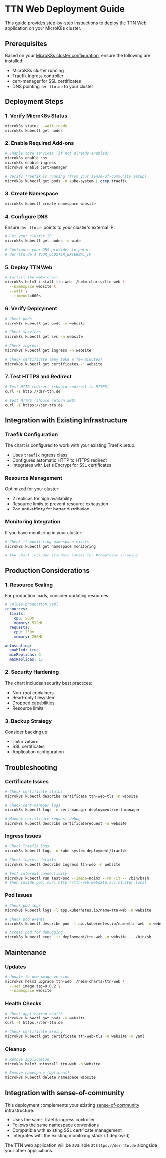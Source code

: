# TTN Web Deployment Guide

This guide provides step-by-step instructions to deploy the TTN Web application on your MicroK8s cluster.

## Prerequisites

Based on your [MicroK8s cluster configuration](https://github.com/ABartelt/sense-of-community/tree/release/k8s-helm-ansible/), ensure the following are installed:

- MicroK8s cluster running
- Traefik ingress controller
- cert-manager for SSL certificates
- DNS pointing `der-ttn.de` to your cluster

## Deployment Steps

### 1. Verify MicroK8s Status

```bash
microk8s status --wait-ready
microk8s kubectl get nodes
```

### 2. Enable Required Add-ons

```bash
# Enable core services (if not already enabled)
microk8s enable dns
microk8s enable ingress
microk8s enable cert-manager

# Verify Traefik is running (from your sense-of-community setup)
microk8s kubectl get pods -n kube-system | grep traefik
```

### 3. Create Namespace

```bash
microk8s kubectl create namespace website
```

### 4. Configure DNS

Ensure `der-ttn.de` points to your cluster's external IP:

```bash
# Get your cluster IP
microk8s kubectl get nodes -o wide

# Configure your DNS provider to point:
# der-ttn.de A YOUR_CLUSTER_EXTERNAL_IP
```

### 5. Deploy TTN Web

```bash
# Install the Helm chart
microk8s helm3 install ttn-web ./helm-charts/ttn-web \
  --namespace website \
  --wait \
  --timeout=600s
```

### 6. Verify Deployment

```bash
# Check pods
microk8s kubectl get pods -n website

# Check services
microk8s kubectl get svc -n website

# Check ingress
microk8s kubectl get ingress -n website

# Check certificate (may take a few minutes)
microk8s kubectl get certificates -n website
```

### 7. Test HTTPS and Redirect

```bash
# Test HTTP redirect (should redirect to HTTPS)
curl -I http://der-ttn.de

# Test HTTPS (should return 200)
curl -I https://der-ttn.de
```

## Integration with Existing Infrastructure

### Traefik Configuration

The chart is configured to work with your existing Traefik setup:

- Uses `traefik` ingress class
- Configures automatic HTTP to HTTPS redirect
- Integrates with Let's Encrypt for SSL certificates

### Resource Management

Optimized for your cluster:

- 2 replicas for high availability
- Resource limits to prevent resource exhaustion
- Pod anti-affinity for better distribution

### Monitoring Integration

If you have monitoring in your cluster:

```bash
# Check if monitoring namespace exists
microk8s kubectl get namespace monitoring

# The chart includes standard labels for Prometheus scraping
```

## Production Considerations

### 1. Resource Scaling

For production loads, consider updating resources:

```yaml
# values-production.yaml
resources:
  limits:
    cpu: 500m
    memory: 512Mi
  requests:
    cpu: 250m
    memory: 256Mi

autoscaling:
  enabled: true
  minReplicas: 3
  maxReplicas: 10
```

### 2. Security Hardening

The chart includes security best practices:

- Non-root containers
- Read-only filesystem
- Dropped capabilities
- Resource limits

### 3. Backup Strategy

Consider backing up:

- Helm values
- SSL certificates
- Application configuration

## Troubleshooting

### Certificate Issues

```bash
# Check certificate status
microk8s kubectl describe certificate ttn-web-tls -n website

# Check cert-manager logs
microk8s kubectl logs -n cert-manager deployment/cert-manager

# Manual certificate request debug
microk8s kubectl describe certificaterequest -n website
```

### Ingress Issues

```bash
# Check Traefik logs
microk8s kubectl logs -n kube-system deployment/traefik

# Check ingress details
microk8s kubectl describe ingress ttn-web -n website

# Test internal connectivity
microk8s kubectl run test-pod --image=nginx --rm -it -- /bin/bash
# Then inside pod: curl http://ttn-web.website.svc.cluster.local
```

### Pod Issues

```bash
# Check pod logs
microk8s kubectl logs -l app.kubernetes.io/name=ttn-web -n website

# Check pod events
microk8s kubectl describe pod -l app.kubernetes.io/name=ttn-web -n website

# Access pod for debugging
microk8s kubectl exec -it deployment/ttn-web -n website -- /bin/sh
```

## Maintenance

### Updates

```bash
# Update to new image version
microk8s helm3 upgrade ttn-web ./helm-charts/ttn-web \
  --set image.tag=0.0.2 \
  --namespace website
```

### Health Checks

```bash
# Check application health
microk8s kubectl get pods -n website
curl -f https://der-ttn.de

# Check certificate expiry
microk8s kubectl get certificate ttn-web-tls -n website -o yaml
```

### Cleanup

```bash
# Remove application
microk8s helm3 uninstall ttn-web -n website

# Remove namespace (optional)
microk8s kubectl delete namespace website
```

## Integration with sense-of-community

This deployment complements your existing [sense-of-community infrastructure](https://github.com/ABartelt/sense-of-community/tree/release/k8s-helm-ansible/):

- Uses the same Traefik ingress controller
- Follows the same namespace conventions
- Compatible with existing SSL certificate management
- Integrates with the existing monitoring stack (if deployed)

The TTN web application will be available at `https://der-ttn.de` alongside your other applications.
